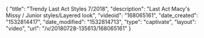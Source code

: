 {
    "title": "Trendy Last Act Styles 7\/2018",
    "description": "Last Act Macy's Missy \/ Junior styles\/Layered look",
    "videoid": "168065161",
    "date_created": "1532814417",
    "date_modified": "1532814713",
    "type": "captivate",
    "layout": "video",
    "url": "\/v\/20180728-135613\/168065161"
}